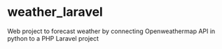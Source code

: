 # weather_laravel
Web project to forecast weather by connecting Openweathermap API in python to a PHP Laravel project
